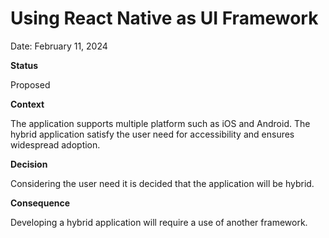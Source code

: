 # Using React Native as UI Framework

Date: February 11, 2024

**Status**

Proposed

**Context**

The application supports multiple platform such as iOS and Android.
The hybrid application satisfy the user need for accessibility and ensures widespread adoption.

**Decision**

Considering the user need it is decided that the application will be hybrid.

**Consequence**

Developing a hybrid application will require a use of another framework.
